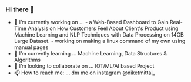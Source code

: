 ### Hi there 👋

<!--
**niketmittal/niketmittal** is a ✨ _special_ ✨ repository because its `README.md` (this file) appears on your GitHub profile. -->

- 🔭 I’m currently working on ... 
                - a Web-Based Dashboard to Gain Real-Time Analysis on How Customers Feel About Client's Product using Machine Learning and NLP Techniques with Data Processing on 14GB Large Dataset.
                - working on making a linux command of my own using manual pages
- 🌱 I’m currently learning ... Machine Learning, Data Structures & Algorithms 
- 👯 I’m looking to collaborate on ... IOT/ML/AI based Project
- 📫 How to reach me: ... dm me on instagram @niketmittal_

